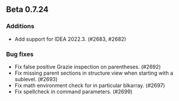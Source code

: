 ## Beta 0.7.24


### Additions
* Add support for IDEA 2022.3. (#2683, #2682)

### Bug fixes
* Fix false positive Grazie inspection on parentheses. (#2692)
* Fix missing parent sections in structure view when starting with a sublevel. (#2693)
* Fix math environment check for in particular blkarray. (#2697)
* Fix spellcheck in command parameters. (#2699)
